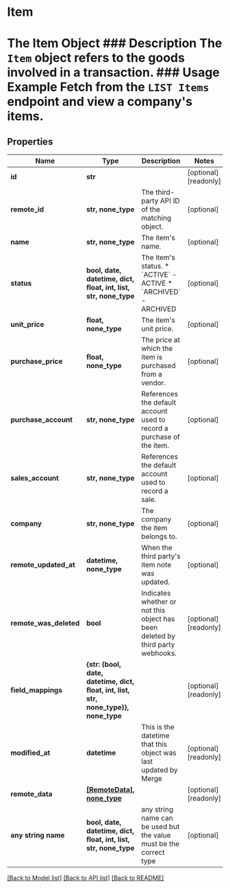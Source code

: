 # Item

# The Item Object ### Description The `Item` object refers to the goods involved in a transaction.  ### Usage Example Fetch from the `LIST Items` endpoint and view a company's items.

## Properties
Name | Type | Description | Notes
------------ | ------------- | ------------- | -------------
**id** | **str** |  | [optional] [readonly] 
**remote_id** | **str, none_type** | The third-party API ID of the matching object. | [optional] 
**name** | **str, none_type** | The item&#39;s name. | [optional] 
**status** | **bool, date, datetime, dict, float, int, list, str, none_type** | The item&#39;s status.  * &#x60;ACTIVE&#x60; - ACTIVE * &#x60;ARCHIVED&#x60; - ARCHIVED | [optional] 
**unit_price** | **float, none_type** | The item&#39;s unit price. | [optional] 
**purchase_price** | **float, none_type** | The price at which the item is purchased from a vendor. | [optional] 
**purchase_account** | **str, none_type** | References the default account used to record a purchase of the item. | [optional] 
**sales_account** | **str, none_type** | References the default account used to record a sale. | [optional] 
**company** | **str, none_type** | The company the item belongs to. | [optional] 
**remote_updated_at** | **datetime, none_type** | When the third party&#39;s item note was updated. | [optional] 
**remote_was_deleted** | **bool** | Indicates whether or not this object has been deleted by third party webhooks. | [optional] [readonly] 
**field_mappings** | **{str: (bool, date, datetime, dict, float, int, list, str, none_type)}, none_type** |  | [optional] [readonly] 
**modified_at** | **datetime** | This is the datetime that this object was last updated by Merge | [optional] [readonly] 
**remote_data** | [**[RemoteData], none_type**](RemoteData.md) |  | [optional] [readonly] 
**any string name** | **bool, date, datetime, dict, float, int, list, str, none_type** | any string name can be used but the value must be the correct type | [optional]

[[Back to Model list]](../README.md#documentation-for-models) [[Back to API list]](../README.md#documentation-for-api-endpoints) [[Back to README]](../README.md)


